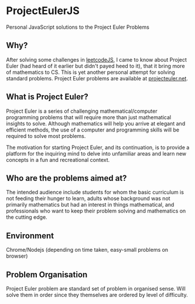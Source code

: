 # ProjectEulerJS

Personal JavaScript solutions to the Project Euler Problems

## Why?

After solving some challenges in [leetcodeJS](https://github.com/anubhavsrivastava/leetcodeJS), I came to know about Project Euler (had heard of it earlier but didn't payed heed to it), that it bring more of mathematics to CS. This is yet another personal attempt for solving standard problems.
Project Euler problems are available at [projecteuler.net](https://projecteuler.net/).

## What is Project Euler?

Project Euler is a series of challenging mathematical/computer programming problems that will require more than just mathematical insights to solve. Although mathematics will help you arrive at elegant and efficient methods, the use of a computer and programming skills will be required to solve most problems.

The motivation for starting Project Euler, and its continuation, is to provide a platform for the inquiring mind to delve into unfamiliar areas and learn new concepts in a fun and recreational context.

## Who are the problems aimed at?

The intended audience include students for whom the basic curriculum is not feeding their hunger to learn, adults whose background was not primarily mathematics but had an interest in things mathematical, and professionals who want to keep their problem solving and mathematics on the cutting edge.

## Environment

Chrome/Nodejs (depending on time taken, easy-small problems on browser)

## Problem Organisation

Project Euler problem are standard set of problem in organised sense. Will solve them in order since they themselves are ordered by level of difficulty.

